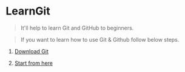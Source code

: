 # LearnGit
>It'll help to learn Git and GitHub to beginners.

>If you want to learn how to use Git & Github follow below steps.

1. <a href="https://git-scm.com/downloads" target="_blank">Download Git</a>

2. <a href="https://raharongit.github.io/LearnGit/LearnGit1.html" target="_blank">Start from here</a>
